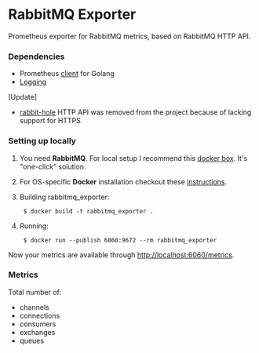 # RabbitMQ Exporter

Prometheus exporter for RabbitMQ metrics, based on RabbitMQ HTTP API.

### Dependencies

* Prometheus [client](https://github.com/prometheus/client_golang) for Golang
* [Logging](https://github.com/Sirupsen/logrus)

[Update]
* [rabbit-hole](https://github.com/michaelklishin/rabbit-hole) HTTP API was removed from the project because of lacking support for HTTPS

### Setting up locally

1. You need **RabbitMQ**. For local setup I recommend this [docker box](https://github.com/mikaelhg/docker-rabbitmq). It's "one-click" solution.

2. For OS-specific **Docker** installation checkout these [instructions](https://docs.docker.com/installation/).

3. Building rabbitmq_exporter:

        $ docker build -t rabbitmq_exporter .

4. Running:

        $ docker run --publish 6060:9672 --rm rabbitmq_exporter

Now your metrics are available through [http://localhost:6060/metrics](http://localhost:6060/metrics).

### Metrics

Total number of:

* channels
* connections
* consumers
* exchanges
* queues
